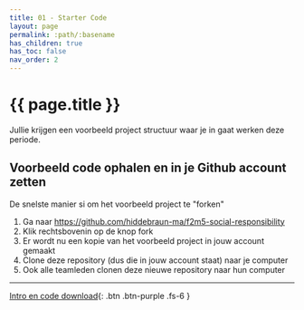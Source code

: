 ```yaml
---
title: 01 - Starter Code
layout: page
permalink: :path/:basename
has_children: true
has_toc: false
nav_order: 2
---
```



# {{ page.title }}

Jullie krijgen een voorbeeld project structuur waar je in gaat werken deze periode.

## Voorbeeld code ophalen en in je Github account zetten 
De snelste manier si om het voorbeeld project te "forken"

1. Ga naar https://github.com/hiddebraun-ma/f2m5-social-responsibility
2. Klik rechtsbovenin op de knop fork
3. Er wordt nu een kopie van het voorbeeld project in jouw account gemaakt
4. Clone deze repository (dus die in jouw account staat) naar je computer
5. Ook alle teamleden clonen deze nieuwe repository naar hun computer

---

[Intro en code download](1-introductie){: .btn .btn-purple .fs-6 }





